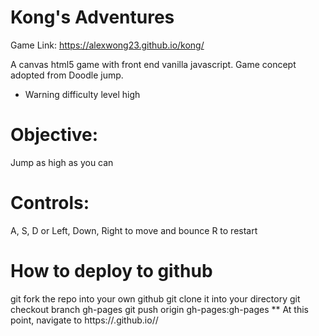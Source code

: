 # Kong's Adventures

Game Link: https://alexwong23.github.io/kong/

A canvas html5 game with front end vanilla javascript.
Game concept adopted from Doodle jump.
* Warning difficulty level high

# Objective:
Jump as high as you can

# Controls:
A, S, D or Left, Down, Right to move and bounce
R to restart

# How to deploy to github
git fork the repo into your own github
git clone it into your directory
git checkout branch gh-pages
git push origin gh-pages:gh-pages **
At this point, navigate to https://<username>.github.io/<foldername>/
